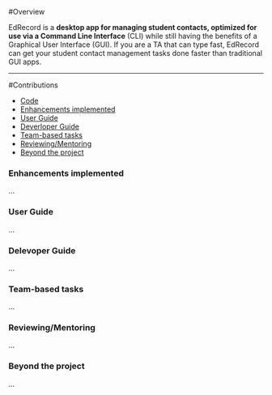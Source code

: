 #Overview

EdRecord is a **desktop app for managing student contacts, optimized for use via a Command Line Interface** (CLI) while still having the benefits of a Graphical User Interface (GUI). If you are a TA that can type fast, EdRecord can get your student contact management tasks done faster than traditional GUI apps.

---

#Contributions
* [Code](https://nus-cs2103-ay2122s1.github.io/tp-dashboard/?search=&sort=groupTitle&sortWithin=title&since=2021-09-17&timeframe=commit&mergegroup=&groupSelect=groupByRepos&breakdown=false&tabOpen=true&tabType=authorship&tabAuthor=chaiwanlin&tabRepo=AY2122S1-CS2103-W14-3%2Ftp%5Bmaster%5D&authorshipIsMergeGroup=false&authorshipFileTypes=docs~functional-code~test-code~other&authorshipIsBinaryFileTypeChecked=false)
* [Enhancements implemented](#enhancements-implemented)
* [User Guide](#user-guide)
* [Deverloper Guide](#delevoper-guide)
* [Team-based tasks](#team-based-tasks)
* [Reviewing/Mentoring](#reviewingmentoring)
* [Beyond the project](#beyond-the-project)

### Enhancements implemented
...


### User Guide
...


### Delevoper Guide
...


### Team-based tasks
...


### Reviewing/Mentoring
...


### Beyond the project
...







